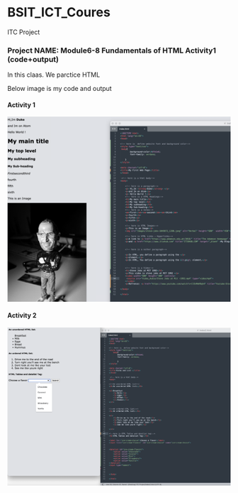 # BSIT_ICT_Coures
ITC Project
### Project NAME:  Module6-8 Fundamentals of HTML Activity1 (code+output)

In this claas. We parctice HTML 

Below image is my code and output

#### Activity 1
![](Image/Snipaste_2022-10-21_08-51-39.png) 

#### Activity 2
![](Image/Snipaste_2022-10-21_10-23-57.png) 

